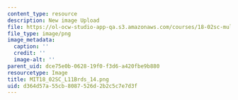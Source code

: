 ```yaml
---
content_type: resource
description: New image Upload
file: https://ol-ocw-studio-app-qa.s3.amazonaws.com/courses/18-02sc-multivariable-calculus-fall-2010/d364d57a55cb8087526d2b2c5c7e7d3f_MIT18_02SC_L11Brds_14.png
file_type: image/png
image_metadata:
  caption: ''
  credit: ''
  image-alt: ''
parent_uid: dce75e0b-0628-19f0-f3d6-a420fbe9b880
resourcetype: Image
title: MIT18_02SC_L11Brds_14.png
uid: d364d57a-55cb-8087-526d-2b2c5c7e7d3f
---
```

